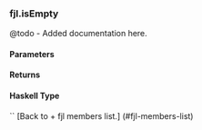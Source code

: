 ### fjl.isEmpty
@todo - Added documentation here.

#### Parameters

#### Returns
 
#### Haskell Type
``
[Back to  + fjl members list.]
(#fjl-members-list)
